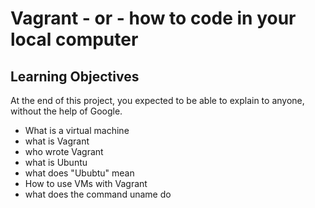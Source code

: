 # Vagrant - or - how to code in your local computer

## Learning Objectives

At the end of this project, you expected to be able to explain to anyone, without the help of Google.
* What is a virtual machine
* what is Vagrant
* who wrote Vagrant
* what is Ubuntu
* what does "Ububtu" mean
* How to use VMs with Vagrant
* what does the command uname do
